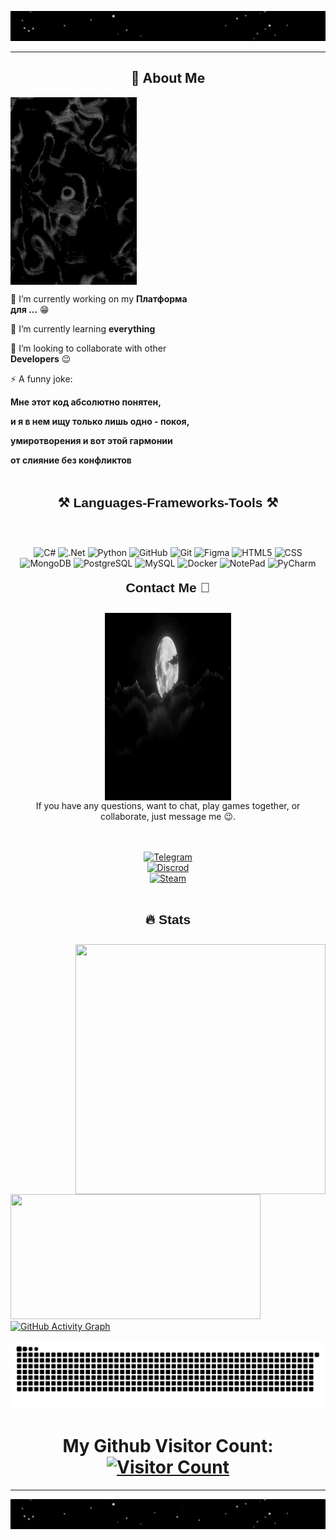 <!-- Head --------------------------------------------------------------------------------- -->
<div>
    
![Hi, there](https://github.com/wvvay/wvvay/blob/main/GifAnimation/Hi%2C%20there.webp)
<hr>

</div>

<!-- About Me--------------------------------------------------------------------------------- -->

<div align="left">
<h2 align="center">🚀 About Me</h2>
  <div align= "right" style="display: inline-block; vertical-align: top; max-width: 40%;">
    <img src="https://github.com/wvvay/wvvay/blob/main/GifAnimation/water.webp" alt="GIF" align="right" style="width: 450px; height: 300px;">
  </div>
    
  <div style="display: inline-block; vertical-align: top; max-width: 60%;">
    <p>🔭 I’m currently working on my <strong>Платформа для ...</strong> 😁</p>
    <p>🌱 I’m currently learning <strong>everything</strong></p>
    <p>👯 I’m looking to collaborate with other <strong>Developers</strong> 😉</p>
    <p>⚡ A funny joke:</p>
    <p><strong>Мне этот код абсолютно понятен,</strong></p>
    <p><strong>и я в нем ищу только лишь одно - покоя,</strong></p>
    <p><strong>умиротворения и вот этой гармонии</strong></p>
    <p><strong>от слияние без конфликтов</strong></p>
    <h2>
  </div>
    
</div>

<!-- Tools --------------------------------------------------------------------------------- -->

<p>
<h2 align="center" style="position: relative; top: -10px; font-family: 'Arial', sans-serif;">⚒️ Languages-Frameworks-Tools ⚒️</h2>
</p>
<br>
<div align="center">

![C#](https://img.shields.io/badge/-C%23-090909?style=for-the-badge&logo=C&logoColor=800080)
![.Net](https://img.shields.io/badge/-ASP.NETCORE-090909?style=for-the-badge&logo=.net&logoColor=E5D3FF)
![Python](https://img.shields.io/badge/-Python-090909?style=for-the-badge&logo=python&logoColor=097CDB)
![GitHub](https://img.shields.io/badge/-GitHub-090909?style=for-the-badge&logo=GitHub&logoColor=f5f5f5)
![Git](https://img.shields.io/badge/-Git-090909?style=for-the-badge&logo=Git&logoColor=ffa500)
![Figma](https://img.shields.io/badge/-Figma-090909?style=for-the-badge&logo=figma&logoColor=ffff00)
![HTML5](https://img.shields.io/badge/-HTML5-090909?style=for-the-badge&logo=html5&logoColor=ff0000)
![CSS](https://img.shields.io/badge/-CSS-090909?style=for-the-badge&logo=css3&logoColor=6296CC)
![MongoDB](https://img.shields.io/badge/-MongoDB-090909?style=for-the-badge&logo=mongodb&logoColor=008000)
![PostgreSQL](https://img.shields.io/badge/-PostgreSQL-090909?style=for-the-badge&logo=postgresql&logoColor=6296CC)
![MySQL](https://img.shields.io/badge/-MySQL-090909?style=for-the-badge&logo=mysql&logoColor=6296CC)
![Docker](https://img.shields.io/badge/-Docker-090909?style=for-the-badge&logo=docker&logoColor=6296CC)
![NotePad](https://img.shields.io/badge/-NotePad%2B%2B-090909?style=for-the-badge&logo=notepadplusplus&logoColor=008000)
![PyCharm](https://img.shields.io/badge/-Pycharm-090909?style=for-the-badge&logo=pycharm&logoColor=ff00ff)

<h2>
</div>

<!-- Contact me--------------------------------------------------------------------------------- -->


<div>
<p>
<h2 align="center" style="position: relative; top: -10px; font-family: 'Arial', sans-serif;">Contact Me 🤝</h2>
</p>

<div align="center">
  <div align= "right" style="display: inline-block; vertical-align: top; max-width: 40%;">
    <img src="https://github.com/wvvay/wvvay/blob/main/GifAnimation/moon.webp" alt="GIF" align="left" width="550" height="300";">
  </div>
<br>
If you have any questions, want to chat, play games together, or collaborate, just message me 😉.
<br><br><br>
<p align="center">
    <a href="https://t.me/EasyVVay">
        <img src="https://img.shields.io/badge/telegram-090909?style=for-the-badge&logo=telegram&logoColor=white" alt="Telegram" width="150" />
    </a>
    <br>
    <a href="https://discordapp.com/users/426739856157179905">
        <img src="https://img.shields.io/badge/discord-090909?style=for-the-badge&logo=discord&logoColor=white" alt="Discrod" width="150" />
    </a>
    <br>
    <a href="https://steamcommunity.com/profiles/76561198925537436">
        <img src="https://img.shields.io/badge/steam-090909?style=for-the-badge&logo=steam&logoColor=white" alt="Steam" width="150" />
    </a>
    <br><br>
</p>

</div>

<!-- Stats --------------------------------------------------------------------------------- -->
<div>   
<h1>
<p>
<h2 align="center" style="position: relative; top: -10px; font-family: 'Arial', sans-serif;">🔥 Stats</h2>
</p>
<div>

<a href="https://github.com/wvvay">
<img width="400px" height="400px" align="right" src="https://github-readme-stats.anuraghazra1.vercel.app/api/top-langs/?username=wvvay&theme=highcontrast&hide_border=true&no-bg=true&no-frame=true&langs_count=5">
</a>

<a href="https://github.com/wvvay">
<img width="400px" height="200px" src="https://github-readme-stats.vercel.app/api?username=wvvay&theme=highcontrast&title_color=ffffff&hide_border=true&show_icons=true&show_owner=false">
</a>
  <!--      
<a href="https://github.com/wvvay">
<img width="400px" height="200px" src="http://github-readme-streak-stats.herokuapp.com/?user=wvvay&theme=highcontrast&date_format=M%20j%5B%2C%20Y%5D&ring=ffffff&fire=white&sideNums=white&currStreakLabel=white&hide_border=true">
 </a>
-------------------------------------------------------------------------------- --> 

<a href="https://github.com/wvvay">
 <img src="https://github-readme-activity-graph.vercel.app/graph?username=wvvay&theme=high-contrast&hide_border=true" alt="GitHub Activity Graph" />
</a>


<!-- Snake--------------------------------------------------------------------------------- -->
<div align="center">
    
![snake gif](https://github.com/wvvay/wvvay/blob/output/github-contribution-grid-snake-dark.svg)
</div>

</div>

<h1 align="center">My Github Visitor Count: 
    <a href="https://github.com/wvvay">
        <img src="https://profile-counter.glitch.me/wvvay/count.svg" alt="Visitor Count">
    </a>
</h1>

</div>


<!-- footer --------------------------------------------------------------------------------- -->

<div>
<hr>
    
![Good Luck](https://github.com/wvvay/wvvay/blob/main/GifAnimation/Good%20Luck.webp)

</div>
<!-- --------------------------------------------------------------------------------- -->
